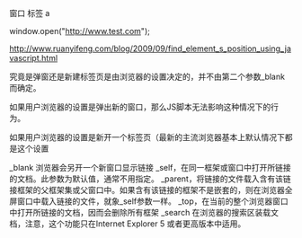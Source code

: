 

窗口 标签  a

window.open("http://www.test.com");

http://www.ruanyifeng.com/blog/2009/09/find_element_s_position_using_javascript.html

究竟是弹窗还是新建标签页是由浏览器的设置决定的，并不由第二个参数_blank而确定。

如果用户浏览器的设置是弹出新的窗口，那么JS脚本无法影响这种情况下的行为。

如果用户浏览器的设置是新开一个标签页（最新的主流浏览器基本上默认情况下都是这个设置

_blank 浏览器会另开一个新窗口显示链接
_self，在同一框架或窗口中打开所链接的文档。此参数为默认值，通常不用指定。 
_parent，将链接的文件载入含有该链接框架的父框架集或父窗口中。如果含有该链接的框架不是嵌套的，则在浏览器全屏窗口中载入链接的文件，就象_self参数一样。
_top，在当前的整个浏览器窗口中打开所链接的文档，因而会删除所有框架
_search 在浏览器的搜索区装载文档，注意，这个功能只在Internet Explorer 5 或者更高版本中适用。